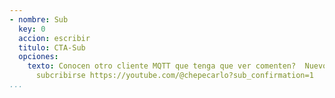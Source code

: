 ```yaml
---
- nombre: Sub
  key: 0
  accion: escribir
  titulo: CTA-Sub
  opciones:
    texto: Conocen otro cliente MQTT que tenga que ver comenten?  Nuevo no se olvide
      subcribirse https://youtube.com/@chepecarlo?sub_confirmation=1
...
```

